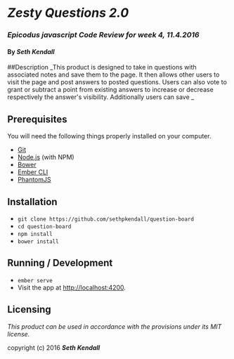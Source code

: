 # _Zesty Questions 2.0_
### _Epicodus javascript Code Review for week 4, 11.4.2016_

#### By _Seth Kendall_

##Description
_This product is designed to take in questions with associated notes and save them to the page. It then allows other users to visit the page and post answers to posted questions. Users can also vote to grant or subtract a point from existing answers to increase or decrease respectively the answer's visibility. Additionally users can save _

## Prerequisites

You will need the following things properly installed on your computer.

* [Git](http://git-scm.com/)
* [Node.js](http://nodejs.org/) (with NPM)
* [Bower](http://bower.io/)
* [Ember CLI](http://ember-cli.com/)
* [PhantomJS](http://phantomjs.org/)

## Installation

* `git clone https://github.com/sethpkendall/question-board`
* `cd question-board`
* `npm install`
* `bower install`

## Running / Development

* `ember serve`
* Visit the app at [http://localhost:4200](http://localhost:4200).

## Licensing

*This product can be used in accordance with the provisions under its MIT license.*

copyright (c) 2016 **_Seth Kendall_**

